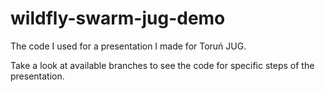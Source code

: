 # wildfly-swarm-jug-demo

The code I used for a presentation I made for Toruń JUG.

Take a look at available branches to see the code for specific steps of the presentation.
